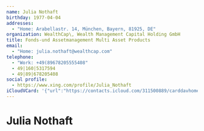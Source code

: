 ```yaml
---
name: Julia Nothaft
birthday: 1977-04-04
addresses:
  - "Home: Arabellastr. 14, München, Bayern, 81925, DE"
organization: WealthCap\, Wealth Management Capital Holding GmbH
title: Fonds-und Assetmanagement Multi Asset Products
email:
  - "Home: julia.nothaft@wealthcap.com"
telephone:
  - "Work: +49(89678205555408"
  - 49|160|5317594
  - 49|89|678205408
social profile:
  - https://www.xing.com/profile/Julia_Nothaft
iCloudVCard: '{"url":"https://contacts.icloud.com/311500889/carddavhome/card/ZWZlYTczMzQtYmZlYS00M2E3LWJmYjItMDVmMTY3YzQwMWI4.vcf","etag":"\"kmfhf2ay\"","data":"BEGIN:VCARD\r\nVERSION:3.0\r\nFN:\r\nN:Nothaft;Julia;;;\r\nUID:efea7334-bfea-43a7-bfb2-05f167c401b8\r\nBDAY;VALUE=date:1977-04-04\r\nADR;TYPE=HOME:;;Arabellastr. 14;München;Bayern;81925;DE;\r\nWP1.X-ABLABEL:Work\r\nWP2.X-ABLABEL:Work\r\nWP3.X-ABLABEL:Work\r\nWP4.X-ABLABEL:Work\r\nitem0.X-ABLABEL:xing\r\nPRODID:ez-vcard 0.9.13-fc\r\nREV:2025-04-03T22:06:59Z\r\nORG:WealthCap\\, Wealth Management Capital Holding GmbH;\r\nTITLE:Fonds-und Assetmanagement Multi Asset Products\r\nEMAIL;TYPE=HOME:julia.nothaft@wealthcap.com\r\nPHOTO;VALUE=uri:https://gateway.icloud.com/contacts/311500889/ck/card/e3e36\r\n 310d4a612d94af5790ae7f8a377\r\nTEL;TYPE=WORK:+49(89678205555408\r\nTEL:49|160|5317594\r\nTEL:49|89|678205408\r\nitem0.X-SOCIALPROFILE;X-USER=Julia_Nothaft:https://www.xing.com/profile/Jul\r\n ia_Nothaft\r\nEND:VCARD"}'
---
```

# Julia Nothaft